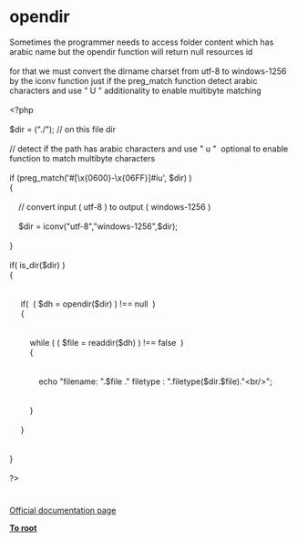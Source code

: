 # opendir




<div class="phpcode"><span class="html">
Sometimes the programmer needs to access folder content which has arabic name but the opendir function will return null resources id<br><br>for that we must convert the dirname charset from utf-8 to windows-1256 by the iconv function just if the preg_match function detect arabic characters and use &quot; U &quot; additionality to enable multibyte matching<br><br><span class="default">&lt;?php<br><br>$dir </span><span class="keyword">= (</span><span class="string">&quot;./&quot;</span><span class="keyword">); </span><span class="comment">// on this file dir<br>&#xA0; &#xA0; &#xA0; <br>// detect if the path has arabic characters and use &quot; u &quot;&#xA0; optional to enable function to match multibyte characters<br><br></span><span class="keyword">if (</span><span class="default">preg_match</span><span class="keyword">(</span><span class="string">&apos;#[\x{0600}-\x{06FF}]#iu&apos;</span><span class="keyword">, </span><span class="default">$dir</span><span class="keyword">) )&#xA0; <br>{<br><br>&#xA0; &#xA0; </span><span class="comment">// convert input ( utf-8 ) to output ( windows-1256 ) <br>&#xA0; &#xA0; <br>&#xA0; &#xA0; </span><span class="default">$dir </span><span class="keyword">= </span><span class="default">iconv</span><span class="keyword">(</span><span class="string">&quot;utf-8&quot;</span><span class="keyword">,</span><span class="string">&quot;windows-1256&quot;</span><span class="keyword">,</span><span class="default">$dir</span><span class="keyword">);<br>&#xA0; &#xA0; <br>}<br><br> if( </span><span class="default">is_dir</span><span class="keyword">(</span><span class="default">$dir</span><span class="keyword">) ) <br> {<br>&#xA0; &#xA0;&#xA0; <br>&#xA0; &#xA0;&#xA0; <br>&#xA0; &#xA0;&#xA0; if(&#xA0; ( </span><span class="default">$dh </span><span class="keyword">= </span><span class="default">opendir</span><span class="keyword">(</span><span class="default">$dir</span><span class="keyword">) ) !== </span><span class="default">null&#xA0; </span><span class="keyword">) <br>&#xA0; &#xA0;&#xA0; {<br>&#xA0; &#xA0; <br>&#xA0; &#xA0; &#xA0; &#xA0;&#xA0; <br>&#xA0; &#xA0; &#xA0; &#xA0;&#xA0; while ( ( </span><span class="default">$file </span><span class="keyword">= </span><span class="default">readdir</span><span class="keyword">(</span><span class="default">$dh</span><span class="keyword">) ) !== </span><span class="default">false&#xA0; </span><span class="keyword">) <br>&#xA0; &#xA0; &#xA0; &#xA0;&#xA0; {<br>&#xA0; &#xA0; &#xA0; &#xA0; &#xA0; &#xA0;&#xA0; <br>&#xA0; &#xA0; &#xA0; &#xA0; &#xA0; &#xA0;&#xA0; <br>&#xA0; &#xA0; &#xA0; &#xA0; &#xA0; &#xA0;&#xA0; echo </span><span class="string">&quot;filename: &quot;</span><span class="keyword">.</span><span class="default">$file </span><span class="keyword">.</span><span class="string">&quot; filetype : &quot;</span><span class="keyword">.</span><span class="default">filetype</span><span class="keyword">(</span><span class="default">$dir</span><span class="keyword">.</span><span class="default">$file</span><span class="keyword">).</span><span class="string">&quot;&lt;br/&gt;&quot;</span><span class="keyword">;<br>&#xA0; &#xA0; &#xA0; &#xA0; &#xA0; &#xA0;&#xA0; <br>&#xA0; &#xA0; &#xA0; &#xA0; &#xA0; &#xA0;&#xA0; <br>&#xA0; &#xA0; &#xA0; &#xA0;&#xA0; }<br>&#xA0; &#xA0; &#xA0; &#xA0; <br>&#xA0; &#xA0;&#xA0; }<br>&#xA0; &#xA0;&#xA0; <br>&#xA0; &#xA0;&#xA0; <br> }<br><br></span><span class="default">?&gt;</span>
</span>
</div>
  

#

[Official documentation page](https://www.php.net/manual/en/function.opendir.php)

**[To root](/README.md)**